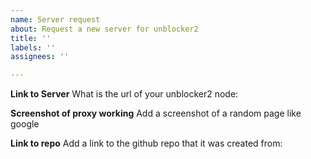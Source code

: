 ```yaml
---
name: Server request
about: Request a new server for unblocker2
title: ''
labels: ''
assignees: ''

---
```


**Link to Server**
What is the url of your unblocker2 node:

**Screenshot of proxy working**
Add a screenshot of a random page like google

**Link to repo**
Add a link to the github repo that it was created from:
